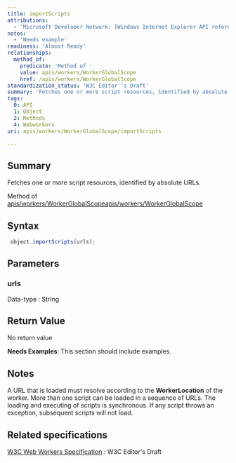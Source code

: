 ```yaml
---
title: importScripts
attributions:
  - 'Microsoft Developer Network: [Windows Internet Explorer API reference Article](http://msdn.microsoft.com/en-us/library/ie/hh828809%28v=vs.85%29.aspx)'
notes:
  - 'Needs example'
readiness: 'Almost Ready'
relationships:
  method_of:
    predicate: 'Method of '
    value: apis/workers/WorkerGlobalScope
    href: /apis/workers/WorkerGlobalScope
standardization_status: 'W3C Editor''s Draft'
summary: 'Fetches one or more script resources, identified by absolute URLs.'
tags:
  0: API
  1: Object
  2: Methods
  4: Webworkers
uri: apis/workers/WorkerGlobalScope/importScripts

---
```

## Summary

Fetches one or more script resources, identified by absolute URLs.

Method of [apis/workers/WorkerGlobalScope](/apis/workers/WorkerGlobalScope)[apis/workers/WorkerGlobalScope](/apis/workers/WorkerGlobalScope)

## Syntax

``` js
 object.importScripts(urls);
```

## Parameters

### urls

 Data-type
:   String

## Return Value

No return value

**Needs Examples**: This section should include examples.

## Notes

A URL that is loaded must resolve according to the **WorkerLocation** of the worker. More than one script can be loaded in a sequence of URLs. The loading and executing of scripts is synchronous. If any script throws an exception, subsequent scripts will not load.

## Related specifications

[W3C Web Workers Specification](http://dev.w3.org/html5/workers)
:   W3C Editor's Draft
